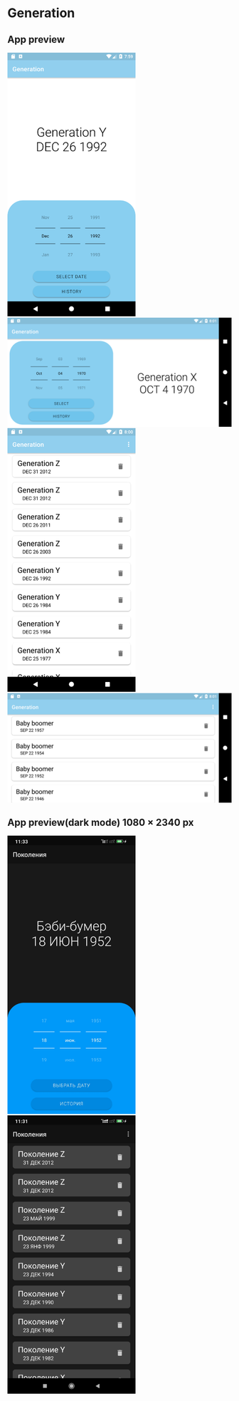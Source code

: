 # Generation

## App preview
<img src="https://github.com/Sambitrex/Generation/blob/master/app_preview/main%20activtity(portrait%20mode).png" alt="MainActivity(portrait)"  width="288">
<img src="https://github.com/Sambitrex/Generation/blob/master/app_preview/main%20activity(landscape%20mode).png" alt="MainActivity(landscape)"  width="592">

<img src="https://github.com/Sambitrex/Generation/blob/master/app_preview/history%20activity(portrait%20mode).png" alt="HistoryActivity(portrait)"  width="288">
<img src="https://github.com/Sambitrex/Generation/blob/master/app_preview/history%20activity(landscape%20mode).png" alt="HistoryActivity(landscape)"  width="592">

## App preview(dark mode) 1080 × 2340 px
<img src="https://github.com/Sambitrex/Generation/blob/master/app_preview/dark_theme/main%20activity(dark).jpg" alt="MainActivity(dark)"  width="288">
<img src="https://github.com/Sambitrex/Generation/blob/master/app_preview/dark_theme/history%20activity(dark).jpg" alt="HistoryActivity(dark)"  width="288">
    
